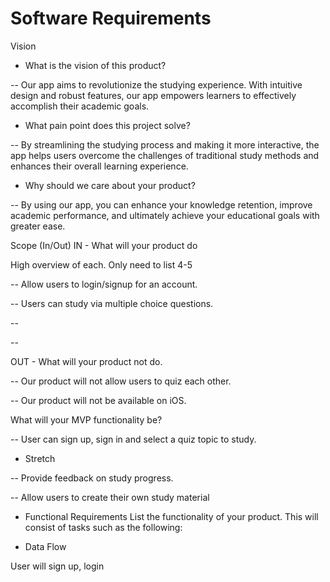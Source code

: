 # Software Requirements

Vision

- What is the vision of this product?

-- Our app aims to revolutionize the studying experience. With intuitive design and robust features, our app empowers learners to effectively accomplish their academic goals.

- What pain point does this project solve?

-- By streamlining the studying process and making it more interactive, the app helps users overcome the challenges of traditional study methods and enhances their overall learning experience.


- Why should we care about your product?

-- By using our app, you can enhance your knowledge retention, improve academic performance, and ultimately achieve your educational goals with greater ease.

Scope (In/Out)
IN - What will your product do

High overview of each. Only need to list 4-5

-- Allow users to login/signup for an account.

-- Users can study via multiple choice questions.

--

--

OUT - What will your product not do.

-- Our product will not allow users to quiz each other.

-- Our product will not be available on iOS.


What will your MVP functionality be?

-- User can sign up, sign in and select a quiz topic to study. 

- Stretch

-- Provide feedback on study progress.

-- Allow users to create their own study material

- Functional Requirements
List the functionality of your product. This will consist of tasks such as the following:


- Data Flow

User will sign up, login